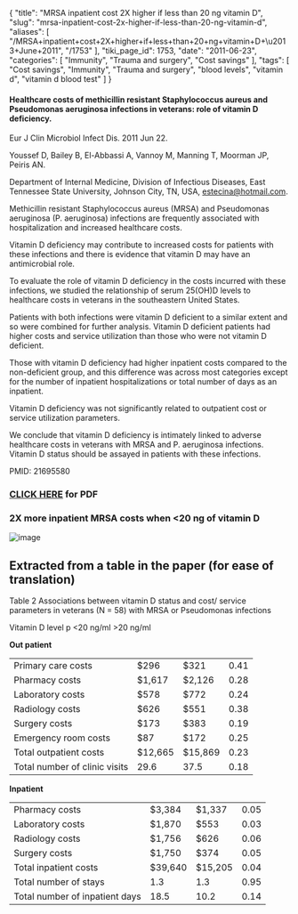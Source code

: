 {
    "title": "MRSA inpatient cost 2X higher if less than 20 ng vitamin D",
    "slug": "mrsa-inpatient-cost-2x-higher-if-less-than-20-ng-vitamin-d",
    "aliases": [
        "/MRSA+inpatient+cost+2X+higher+if+less+than+20+ng+vitamin+D+\u2013+June+2011",
        "/1753"
    ],
    "tiki_page_id": 1753,
    "date": "2011-06-23",
    "categories": [
        "Immunity",
        "Trauma and surgery",
        "Cost savings"
    ],
    "tags": [
        "Cost savings",
        "Immunity",
        "Trauma and surgery",
        "blood levels",
        "vitamin d",
        "vitamin d blood test"
    ]
}


#### Healthcare costs of methicillin resistant Staphylococcus aureus and Pseudomonas aeruginosa infections in veterans: role of vitamin D deficiency.

Eur J Clin Microbiol Infect Dis. 2011 Jun 22. 

Youssef D, Bailey B, El-Abbassi A, Vannoy M, Manning T, Moorman JP, Peiris AN.

Department of Internal Medicine, Division of Infectious Diseases, East Tennessee State University, Johnson City, TN, USA, estecina@hotmail.com.

Methicillin resistant Staphylococcus aureus (MRSA) and Pseudomonas aeruginosa (P. aeruginosa) infections are frequently associated with hospitalization and increased healthcare costs. 

Vitamin D deficiency may contribute to increased costs for patients with these infections and there is evidence that vitamin D may have an antimicrobial role. 

To evaluate the role of vitamin D deficiency in the costs incurred with these infections, we studied the relationship of serum 25(OH)D levels to healthcare costs in veterans in the southeastern United States. 

Patients with both infections were vitamin D deficient to a similar extent and so were combined for further analysis. Vitamin D deficient patients had higher costs and service utilization than those who were not vitamin D deficient. 

Those with vitamin D deficiency had higher inpatient costs compared to the non-deficient group, and this difference was across most categories except for the number of inpatient hospitalizations or total number of days as an inpatient. 

Vitamin D deficiency was not significantly related to outpatient cost or service utilization parameters. 

We conclude that vitamin D deficiency is intimately linked to adverse healthcare costs in veterans with MRSA and P. aeruginosa infections. Vitamin D status should be assayed in patients with these infections.

PMID:     21695580

### [CLICK HERE](https://www.VitaminDWiki.com/ttiki-download_file.php?fileId=1913) for PDF

### 2X more inpatient MRSA costs when <20 ng of vitamin D

<img src="https://d378j1rmrlek7x.cloudfront.net/attachments/png/mrsa-costs.png" alt="image">

## Extracted from a table in the paper (for ease of translation)

Table 2  Associations between vitamin D status and cost/ service parameters in veterans (N = 58) with MRSA or Pseudomonas infections

Vitamin D level     p <20 ng/ml       >20 ng/ml

 **Out patient** 

| | | | |
| --- | --- | --- | --- |
| Primary care costs       | $296         | $321        | 0.41 |
| Pharmacy costs           | $1,617      | $2,126        | 0.28 |
| Laboratory costs           | $578      | $772            | 0.24 |
| Radiology costs              | $626        | $551           | 0.38 |
| Surgery costs                  | $173            | $383           | 0.19 |
| Emergency room costs         | $87             | $172      | 0.25 |
| Total outpatient costs         | $12,665     | $15,869   | 0.23 |
| Total number of clinic visits   | 29.6              | 37.5       | 0.18 |

 **Inpatient** 

| | | | |
| --- | --- | --- | --- |
| Pharmacy costs    | $3,384 | $1,337  | 0.05 |
| Laboratory costs       | $1,870      | $553         | 0.03 |
| Radiology costs          | $1,756        | $626           | 0.06 |
| Surgery costs  | $1,750   | $374          | 0.05 |
| Total inpatient costs      | $39,640      | $15,205       | 0.04 |
| Total number of stays      | 1.3               | 1.3               | 0.95 |
| Total number of inpatient days   | 18.5       | 10.2        | 0.14 |